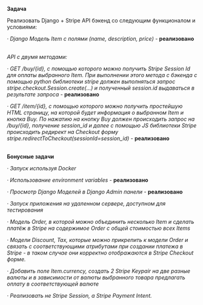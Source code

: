 <b>Задача</b>

Реализовать Django + Stripe API бэкенд со следующим функционалом и условиями:
<i>

· 	Django Модель Item с полями (name, description, price)  - </i><b>реализовано</b><i>

<br>API с двумя методами:

· 	GET /buy/{id}, c помощью которого можно получить Stripe Session Id для оплаты выбранного Item. При выполнении этого метода c бэкенда с помощью python библиотеки stripe должен выполняться запрос stripe.checkout.Session.create(...) и полученный session.id выдаваться в результате запроса - </i><b>реализовано</b><i>

· 	GET /item/{id}, c помощью которого можно получить простейшую HTML страницу, на которой будет информация о выбранном Item и кнопка Buy. По нажатию на кнопку Buy должен происходить запрос на /buy/{id}, получение session_id и далее с помощью JS библиотеки Stripe происходить редирект на Checkout форму stripe.redirectToCheckout(sessionId=session_id)  - </i><b>реализовано</b><i>
</i>

<br><b>Бонусные задачи</b>

<i>
· 	Запуск используя Docker

· 	Использование environment variables  - </i><b>реализовано</b><i>

· 	Просмотр Django Моделей в Django Admin панели  - </i><b>реализовано</b><i>

· 	Запуск приложения на удаленном сервере, доступном для тестирования

· 	Модель Order, в которой можно объединить несколько Item и сделать платёж в Stripe на содержимое Order c общей стоимостью всех Items

· 	Модели Discount, Tax, которые можно прикрепить к модели Order и связать с соответствующими атрибутами при создании платежа в Stripe - в таком случае они корректно отображаются в Stripe Checkout форме.

· 	Добавить поле Item.currency, создать 2 Stripe Keypair на две разные валюты и в зависимости от валюты выбранного товара предлагать оплату в соответствующей валюте

· 	Реализовать не Stripe Session, а Stripe Payment Intent.
</i>